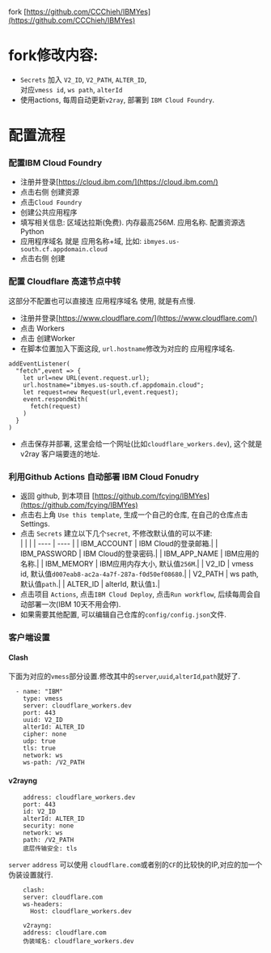 fork [https://github.com/CCChieh/IBMYes](https://github.com/CCChieh/IBMYes)  


# fork修改内容:
* `Secrets` 加入 `V2_ID`, `V2_PATH`, `ALTER_ID`,  
  对应`vmess id`, `ws path`, `alterId`
* 使用actions, 每周自动更新`v2ray`, 部署到 `IBM Cloud Foundry`.


# 配置流程

### 配置IBM Cloud Foundry
* 注册并登录[https://cloud.ibm.com/](https://cloud.ibm.com/)
* 点击右侧 创建资源
* 点击`Cloud Foundry`
* 创建公共应用程序
* 填写相关信息: 区域达拉斯(免费). 内存最高256M. 应用名称. 配置资源选Python
* 应用程序域名 就是 应用名称+域, 比如: `ibmyes.us-south.cf.appdomain.cloud`
* 点击右侧 创建

### 配置 Cloudflare 高速节点中转
这部分不配置也可以直接连 应用程序域名 使用, 就是有点慢.
* 注册并登录[https://www.cloudflare.com/](https://www.cloudflare.com/)
* 点击 Workers
* 点击 创建Worker
* 在脚本位置加入下面这段, `url.hostname`修改为对应的 应用程序域名.
```
addEventListener(
  "fetch",event => {
    let url=new URL(event.request.url);
    url.hostname="ibmyes.us-south.cf.appdomain.cloud";
    let request=new Request(url,event.request);
    event.respondWith(
      fetch(request)
    )
  }
)
```
* 点击保存并部署, 这里会给一个网址(比如`cloudflare_workers.dev`), 这个就是 v2ray 客户端要连的地址.

### 利用Github Actions 自动部署 IBM Cloud Fonudry
* 返回 github, 到本项目 [https://github.com/fcying/IBMYes](https://github.com/fcying/IBMYes)
* 点击右上角 `Use this template`, 生成一个自己的仓库, 在自己的仓库点击 Settings.
* 点击 `Secrets` 建立以下几个`secret`, 不修改默认值的可以不建:  
    |  |  |
    | ---- | ---- |
    | IBM_ACCOUNT  | IBM Cloud的登录邮箱.|
    | IBM_PASSWORD | IBM Cloud的登录密码.|
    | IBM_APP_NAME | IBM应用的名称.|
    | IBM_MEMORY   | IBM应用内存大小, 默认值`256M`.|
    | V2_ID        | vmess id, 默认值`d007eab8-ac2a-4a7f-287a-f0d50ef08680`.|
    | V2_PATH      | ws path, 默认值`path`.|
    | ALTER_ID     | alterId, 默认值`1`.|
* 点击项目 `Actions`, 点击`IBM Cloud Deploy`, 点击`Run workflow`, 后续每周会自动部署一次(IBM 10天不用会停).
* 如果需要其他配置, 可以编辑自己仓库的`config/config.json`文件.

### 客户端设置
#### Clash
下面为对应的`vmess`部分设置.修改其中的`server`,`uuid`,`alterId`,`path`就好了.
```
  - name: "IBM"
    type: vmess
    server: cloudflare_workers.dev
    port: 443
    uuid: V2_ID
    alterId: ALTER_ID
    cipher: none
    udp: true
    tls: true
    network: ws
    ws-path: /V2_PATH
```

#### v2rayng
```
    address: cloudflare_workers.dev
    port: 443
    id: V2_ID
    alterId: ALTER_ID
    security: none
    network: ws
    path: /V2_PATH
    底层传输安全: tls
```

`server` `address` 可以使用 `cloudflare.com`或者别的`CF`的比较快的IP,对应的加一个伪装设置就行.
```
    clash:
    server: cloudflare.com
    ws-headers:
      Host: cloudflare_workers.dev

    v2rayng:
    address: cloudflare.com
    伪装域名: cloudflare_workers.dev

```
